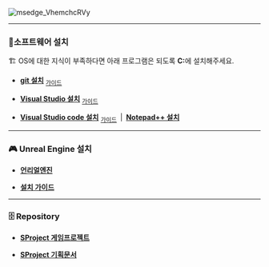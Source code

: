 ﻿
![msedge_VhemchcRVy](https://github.com/EpicRocket/.github/assets/47653276/8575b8e9-0fc9-492f-b41a-7e4828d1d1a8)

****

### 🔎소프트웨어 설치
🏗️ OS에 대한 지식이 부족하다면 아래 프로그램은 되도록 <strong>C:</strong>에 설치해주세요.

* **[git 설치](https://git-scm.com/download/win)** <sub>[가이드](../GUIDEGIT.md)</sub>

* **[Visual Studio 설치](https://visualstudio.microsoft.com/ko/thank-you-downloading-visual-studio/?sku=Community&channel=Release&version=VS2022&source=VSLandingPage&cid=2030&passive=false)** <sub>[가이드](../GUIDEVS.md)</sub>

* **[Visual Studio code 설치](https://code.visualstudio.com/docs/?dv=win64user)** <sub>[가이드](../GUIDEVSCODE.md)</sub>&ensp;|&ensp;**[Notepad++ 설치](https://notepad-plus-plus.org/downloads/)**

****
### 🎮 Unreal Engine 설치

* **[언리얼엔진](https://github.com/EpicRocket/UnrealEngine.git)**

* **[설치 가이드](../GUIDEUE.md)**

***

### 🗄️ Repository

* **[SProject 게임프로젝트](https://github.com/EpicRocket/SProject.git)**

* **[SProject 기획문서](https://github.com/EpicRocket/SProjectDesign.git)**
